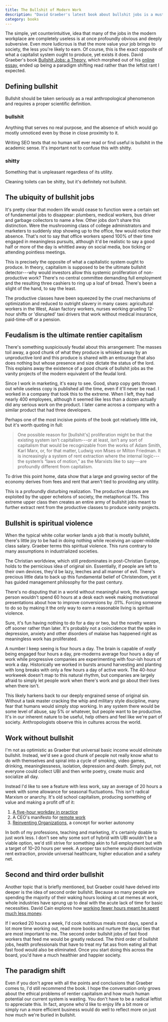 ```yaml
---
title: The Bullshit of Modern Work 
description: "David Graeber's latest book about bullshit jobs is a must read for anyone interested in how a supposedly capitalist society continues to product bloated companies with millions of works doing essentially nothing and the societal consequences thereof." 
category: books
--- 
```


The simple, yet counterintuitive, idea that many of the jobs in the modern workplace are completely useless is at once profoundly obvious and deeply subversive. Even more ludicrous is that the more value your job brings to society, the less you're likely to earn. Of course, this is the exact opposite of what a capitalist system ought to produce, yet exists it does. David Graeber's book [Bullshit Jobs: a Theory][bbs], which morphed out of his [online essay][obs], ended up being a paradigm shifting read rather than the leftist rant I expected.

## Defining bullshit 

Bullshit should be taken seriously as a real anthropological phenomenon and requires a proper scientific definition. 

<aside>
<h3>bullshit</h3>
<p>Anything that serves no real purpose, and the absence of which would go mostly unnoticed even by those in close proximity to it.</p>
</aside>

Writing SEO texts that no human will ever read or find useful is bullshit in the academic sense. It's important not to confuse this with shitty. 

<aside>
<h3>shitty</h3>
<p>Something that is unpleasant regardless of its utility.</p>
</aside>

Cleaning toilets can be shitty, but it's definitely not bullshit. 

## The ubiquity of bullshit jobs 

It's pretty clear that modern life would cease to function were a certain set of fundamental jobs to disappear: plumbers, medical workers, bus driver and garbage collectors to name a few. Other jobs don't share this distinction. Were the mushrooming class of college administrators and marketers to suddenly stop showing up to the office, few would notice their absence. That's not to say that office workers spend 100% of their time engaged in meaningless pursuits, although it'd be realistic to say a good half or more of the day is whittled away on social media, box ticking or attending pointless meetings. 

This is precisely the opposite of what a capitalistic system ought to produce. In theory, capitalism is supposed to be the ultimate bullshit detector---why would investors allow this systemic proliferation of non-productive work? There's no central committee demanding full employment and the resulting three cashiers to ring up a loaf of bread. There's been a slight of the hand, to say the least. 

The productive classes have been squeezed by the cruel mechanisms of optimization and reduced to outright slavery in many cases: agricultural workers in the West, Asian factory workers, nurses working grueling 12-hour shifts or 'disrupted' taxi drivers that work without medical insurance, paid-time-off or a pension. 

## Feudalism is the ultimate rentier capitalism 

There's something suspiciously feudal about this arrangement: The masses toil away, a good chunk of what they produce is whisked away by an unproductive lord and this produce is shared with an entourage that also does nothing but whose presence and size dictate the status of the lord. This explains away the existence of a good chunk of bullshit jobs as the vanity projects of the modern equivalent of the feudal lord. 

Since I work in marketing, it's easy to see. Good, sharp copy gets thrown out while useless copy is published all the time, even if it'll never be read. I worked in a company that took this to the extreme. When I left, they had nearly 400 employees, although it seemed like less than a dozen actually did any serious work on the product. I later came across a company with a similar product that had three developers.

Perhaps one of the most incisive points of the book got relatively little ink, but it's worth quoting in full: 

> One possible reason for [bullshit's] proliferation might be that the existing system isn’t capitalism---or at least, isn’t any sort of capitalism that would be recognizable from the works of Adam Smith, Karl Marx, or, for that matter, Ludwig von Mises or Milton Friedman. It is increasingly a system of rent extraction where the internal logic---the system’s “laws of motion,” as the Marxists like to say---are profoundly different from capitalism.

To drive this point home, data show that a large and growing sector of the economy derives from fees and rent that aren't tied to providing any utility. 

This is a profoundly disturbing realization. The productive classes are exploited by the upper echelons of society, the metaphorical 1%. This extreme upper class then creates an entire army of bullshit jobs meant to further extract rent from the productive classes to produce vanity projects. 

## Bullshit is spiritual violence 

When the typical white collar worker lands a job that is mostly bullshit, there's little joy to be had in doing nothing while receiving an upper-middle class salary. Graeber terms this spiritual violence. This runs contrary to many assumptions in industrialized societies. 

The Christian worldview, which still predominates in post-Christian Europe, holds to the pernicious idea of original sin. Essentially, if people are left to their own devices, they'd be lazy, leeches and all manner of evil. There's precious little data to back up this fundamental belief of Christendom, yet it has guided management philosophy for the past century.

There's no disputing that in a world without meaningful work, the average person wouldn't spend 60 hours at a desk each week making motivational presentations about how to improve conversions by .01%. Forcing someone to do so by making it the only way to earn a reasonable living is spiritual violence. 

Sure, it's fun having nothing to do for a day or two, but the novelty wears off sooner rather than later. It's probably not a coincidence that the spike in depression, anxiety and other disorders of malaise has happened right as meaningless work has proliferated.  

A number I keep seeing is four hours a day. The brain is capable of *really* being engaged four hours a day, pre-moderns average four hours a day of work while progressive companies are experimenting with four-ish hours of work a day. Historically we worked in bursts around harvesting and planting with long breaks with only a few hours a day of active work. The 40-hour workweek doesn't map to this natural rhythm, but companies are largely afraid to simply let people work when there's work and go about their lives when there isn't. 

This likely harkens back to our deeply engrained sense of original sin. Without a task master cracking the whip and military style discipline, many fear that humans would simply stop working. In any system there would be some level of abuse, say 5% or whatever, but people want to be productive. It's in our inherent nature to be useful, help others and feel like we're part of society. Anthropologists observe this in cultures across the world. 

## Work without bullshit 

I'm not as optimistic as Graeber that universal basic income would eliminate bullshit. Instead, we'd see a good chunk of people not really know what to do with themselves and spiral into a cycle of smoking, video games, drinking, meaninglessness, isolation, depression and death. Simply put, not everyone could collect UBI and then write poetry, create music and socialize all day. 

Instead I'd like to see a feature with less work, say an average of 20 hours a week with some allowance for seasonal fluctuations. This isn't radical Marxism or anarchy. It's old school capitalism, producing something of value and making a profit off of it: 

1. [A five-hour workday in practice][5hd]
2. A CEO's manifesto for [remote work][rem] 
3. [Reinventing Organizations][rio], a concept for worker autonomy

In both of my professions, teaching and marketing, it's certainly doable to just work less. I don't see why some sort of hybrid with UBI wouldn't be a viable option, we'd still strive for something akin to full employment but with a target of 10–20 hours per week. A proper tax scheme would disincentivize rent extraction, provide universal healthcare, higher education and a safety net. 

## Second and third order bullshit 

Another topic that is briefly mentioned, but Graeber could have delved into deeper is the idea of second order bullshit. Because so many people are spending the majority of their waking hours looking at cat memes at work, whole industries have sprung up to deal with the acute lack of time for basic necessities. David Cain explores how [working fewer hours meant he spent much less money][40r].

If I worked 20 hours a week, I'd cook nutritious meals most days, spend a lot more time working out, read more books and nurture the social ties that are most important to me. The second order bullshit jobs of fast food workers that feed me would be greatly reduced. The third order of bullshit jobs, health professionals that have to treat my fat ass from eating all that fast food would also be eliminated. Once you start doing this across the board, you'd have a much healthier and happier society.

## The paradigm shift 

Even if you don't agree with all the points and conclusions that Graeber comes to, I'd still recommend the book. I hope the conversation only grows about the ethical problems of rentier capitalism and how much human potential our current system is wasting. You don't have to be a radical leftist to appreciate this. In fact, anyone who'd like to enjoy life a bit more or simply run a more efficient business would do well to reflect more on just how much we're buried in bullshit. 
 
[bbs]: https://en.wikipedia.org/wiki/Bullshit_Jobs
[obs]: https://strikemag.org/bullshit-jobs/
[5hd]: https://www.entrepreneur.com/article/279772
[rem]: https://basecamp.com/books/remote
[rio]: http://www.reinventingorganizations.com
[40r]: https://www.raptitude.com/2010/07/your-lifestyle-has-already-been-designed/
